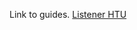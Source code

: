 Link to guides.
[Listener HTU](https://monmonmnemonics.github.io/MChat//HTU_Listener/HTU_Listener.md)
